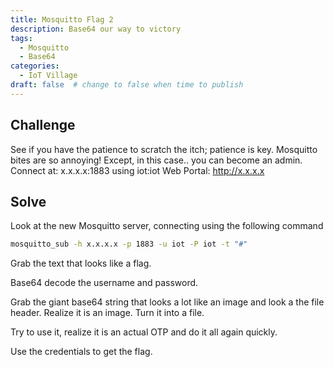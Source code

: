 ```yaml
---
title: Mosquitto Flag 2
description: Base64 our way to victory
tags:
  - Mosquitto
  - Base64
categories:
  - IoT Village
draft: false  # change to false when time to publish
---
```


## Challenge

See if you have the patience to scratch the itch; patience is key. Mosquitto bites are so annoying! Except, in this case.. you can become an admin. Connect at: x.x.x.x:1883 using iot:iot Web Portal: http://x.x.x.x

## Solve

Look at the new Mosquitto server, connecting using the following command

```sh
mosquitto_sub -h x.x.x.x -p 1883 -u iot -P iot -t "#"
```

Grab the text that looks like a flag.

Base64 decode the username and password.

Grab the giant base64 string that looks a lot like an image and look a the file header. Realize it is an image. Turn it into a file.

Try to use it, realize it is an actual OTP and do it all again quickly.

Use the credentials to get the flag.
